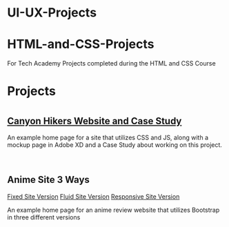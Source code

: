 # UI-UX-Projects

# HTML-and-CSS-Projects
For Tech Academy Projects completed during the HTML and CSS Course

<h1>Projects<h1>
  
  <a href="https://github.com/nubiajadebrice/UI-UX-Projects/tree/main/grand%20canyon%20website"><h2>Canyon Hikers Website and Case Study</h2></a>
    <p>An example home page for a site that utilizes CSS and JS, along with a mockup page in Adobe XD and a Case Study about working on this project.</p><br> 
  
<h2>Anime Site 3 Ways</h2>  
<a href="https://github.com/nubiajadebrice/UI-UX-Projects/tree/main/fixed-webpg">Fixed Site Version</a> 
<a href="https://github.com/nubiajadebrice/UI-UX-Projects/tree/main/fluid-webpg">Fluid Site Version</a> 
<a href="https://github.com/nubiajadebrice/UI-UX-Projects/tree/main/responsive-webpg">Responsive Site Version</a> 
      <p>An example home page for an anime review website that utilizes Bootstrap in three different versions</p>
  